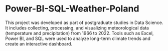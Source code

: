 # Power-BI-SQL-Weather-Poland
This project was developed as part of postgraduate studies in Data Science. It includes collecting, processing, and visualizing meteorological data (temperature and precipitation) from 1966 to 2022. Tools such as Excel, Power BI, and SQL were used to analyze long-term climate trends and create an interactive dashboard.
